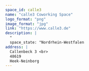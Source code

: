 ```yaml
---
space_id: calle3
name: "calle3 Coworking Space"
logo_format: "png"
image_format: "jpg"
link: "https://www.calle3.de"
description: |
  "
  space_state: "Nordrhein-Westfalen
address: |
  Callenbeck 3 <br>
  48619
  Heek-Neinborg
---
```

